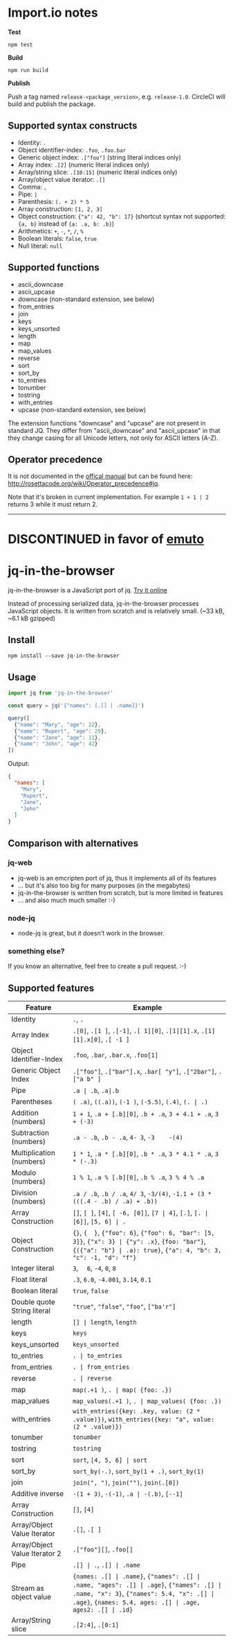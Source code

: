 # Import.io notes

**Test**
```
npm test
```
**Build**
```
npm run build
```
**Publish**

Push a tag named `release-<package_version>`, e.g. `release-1.0`. CircleCI will build and publish the package.

## Supported syntax constructs

* Identity: `.`
* Object identifier-index: `.foo`, `.foo.bar`
* Generic object index: `.["foo"]` (string literal indices only)
* Array index: `.[2]` (numeric literal indices only)
* Array/string slice: `.[10:15]` (numeric literal indices only)
* Array/object value iterator: `.[]`
* Comma: `,`
* Pipe: `|`
* Parenthesis: `(. + 2) * 5`
* Array construction: `[1, 2, 3]`
* Object construction: `{"a": 42, "b": 17}` (shortcut syntax not supported: `{a, b}` instead of `{a: .a, b: .b}`)
* Arithmetics: `+`, `-`, `*`, `/`, `%`
* Boolean literals: `false`, `true`
* Null literal: `null`

## Supported functions

* ascii_downcase
* ascii_upcase
* downcase (non-standard extension, see below)
* from_entries
* join
* keys
* keys_unsorted
* length
* map
* map_values
* reverse
* sort
* sort_by
* to_entries
* tonumber
* tostring
* with_entries
* upcase (non-standard extension, see below)

The extension functions "downcase" and "upcase" are not present in standard JQ. They differ from "ascii_downcase" and "ascii_upcase"
in that they change casing for all Unicode letters, not only for ASCII letters (A-Z).

## Operator precedence

It is not documented in the [offical manual](https://stedolan.github.io/jq/manual/) but can be found here:
http://rosettacode.org/wiki/Operator_precedence#jq.

Note that it's broken in current implementation. For example `1 + 1 | 2` returns 3 while it must return 2.

<hr>

# DISCONTINUED in favor of [emuto](https://github.com/kantord/emuto)

# jq-in-the-browser

jq-in-the-browser is a JavaScript port of jq. [Try it online](https://runkit.com/kantord/runkit-npm-jq-in-the-browser)

Instead of processing serialized data, jq-in-the-browser processes JavaScript
objects. It is written from scratch and is relatively small. (~33 kB, ~6.1 kB gzipped)

## Install
`npm install --save jq-in-the-browser`

## Usage
```javascript
import jq from 'jq-in-the-browser'

const query = jq('{"names": [.[] | .name]}')

query([
  {"name": "Mary", "age": 22},
  {"name": "Rupert", "age": 29},
  {"name": "Jane", "age": 11},
  {"name": "John", "age": 42}
])
```

Output:
```json
{
  "names": [
    "Mary",
    "Rupert",
    "Jane",
    "John"
  ]
}
```

## Comparison with alternatives

### jq-web
  
  - jq-web is an emcripten port of jq, thus it implements all of its features
  - ... but it's also too big for many purposes (in the megabytes)
  - jq-in-the-browser is written from scratch, but is more limited in features
  - ... and also much much smaller :-)

### node-jq
  - node-jq is great, but it doesn't work in the browser.

### something else?
If you know an alternative, feel free to create a pull request. :-)

## Supported features

Feature | Example 
--- | ---
Identity|```.```, ``` .  ```
Array Index|```.[0]```, ```.[1 ]```, ```.[-1]```, ```.[ 1][0]```, ```.[1][1].x```, ```.[1][1].x[0]```, ```.[ -1 ]```
Object Identifier-Index|```.foo```, ```.bar```, ```.bar.x```, ```.foo[1]```
Generic Object Index|```.["foo"]```, ```.["bar"].x```, ```.bar[ "y"]```, ```.["2bar"]```, ```.["a b" ]```
Pipe|```.a \| .b```, ```.a\|.b```
Parentheses|```( .a)```, ```((.a))```, ```(-1 )```, ```(-5.5)```, ```(.4)```, ```(. \| .)```
Addition (numbers)|```1 + 1```, ```.a + [.b][0]```, ```.b + .a```, ```3 + 4.1 + .a```, ```3 + (-3)```
Subtraction (numbers)|```.a - .b```, ```.b - .a```, ```4- 3```, ```-3    -(4)```
Multiplication (numbers)|```1 * 1```, ```.a * [.b][0]```, ```.b * .a```, ```3 * 4.1 * .a```, ```3 * (-.3)```
Modulo (numbers)|```1 % 1```, ```.a % [.b][0]```, ```.b % .a```, ```3 % 4 % .a```
Division (numbers)|```.a / .b```, ```.b / .a```, ```4/ 3```, ```-3/(4)```, ```-1.1 + (3 * (((.4 - .b) / .a) + .b))```
Array Construction|```[]```, ```[ ]```, ```[4]```, ```[ -6, [0]]```, ```[7 \| 4]```, ```[.]```, ```[. \| [6]]```, ```[5, 6] \| .```
Object Construction|```{}```, ```{  }```, ```{"foo": 6}```, ```{"foo": 6, "bar": [5, 3]}```, ```{"x": 3} \| {"y": .x}```, ```{foo: "bar"}```, ```{({"a": "b"} \| .a): true}```, ```{"a": 4, "b": 3, "c": -1, "d": "f"}```
Integer literal|```3```, ```  6```, ```-4```, ```0```, ```8```
Float literal|```.3```, ```6.0```, ```-4.001```, ```3.14```, ```0.1```
Boolean literal|```true```, ```false```
Double quote String literal|```"true"```, ```"false"```, ```"foo"```, ```["ba'r"]```
length|```[] \| length```, ```length```
keys|```keys```
keys_unsorted|```keys_unsorted```
to_entries|```. \| to_entries```
from_entries|```. \| from_entries```
reverse|```. \| reverse```
map|```map(.+1 )```, ```. \| map( {foo: .})```
map_values|```map_values(.+1 )```, ```. \| map_values( {foo: .})```
with_entries|```with_entries({key: .key, value: (2 * .value)})```, ```with_entries({key: "a", value: (2 * .value)})```
tonumber|```tonumber```
tostring|```tostring```
sort|```sort```, ```[4, 5, 6] \| sort```
sort_by|```sort_by(-.)```, ```sort_by(1 + .)```, ```sort_by(1)```
join|```join(", ")```, ```join("")```, ```join(.[0])```
Additive inverse|```-(1 + 3)```, ```-(-1)```, ```.a \| -(.b)```, ```[--1]```
Array Construction|```[]```, ```[4]```
Array/Object Value Iterator|```.[]```, ```.[ ]```
Array/Object Value Iterator 2|```.["foo"][]```, ```.foo[]```
Pipe|```.[] \| .```, ```.[] \| .name```
Stream as object value|```{names: .[] \| .name}```, ```{"names": .[] \| .name, "ages": .[] \| .age}```, ```{"names": .[] \| .name, "x": 3}```, ```{"names": 5.4, "x": .[] \| .age}```, ```{names: 5.4, ages: .[] \| .age, ages2: .[] \| .id}```
Array/String slice|```.[2:4]```, ```.[0:1]```
